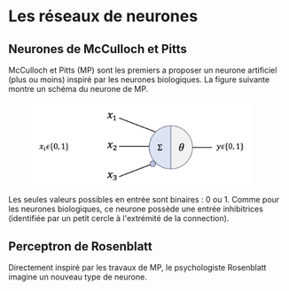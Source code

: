 # Les réseaux de neurones

## Neurones de McCulloch et Pitts

McCulloch et Pitts (MP) sont les premiers a proposer un neurone artificiel (plus ou moins) inspiré par les neurones biologiques. La figure suivante montre un schéma du neurone de MP.

<figure>
  <img src="images/neurone_mp_schema.jpg" alt="Description de l'image" width="400">
</figure>

Les seules valeurs possibles en entrée sont binaires : 0 ou 1. Comme pour les neurones biologiques, ce neurone possède une entrée inhibitrices (identifiée par un petit cercle à l'extrémité de la connection).

## Perceptron de Rosenblatt

Directement inspiré par les travaux de MP, le psychologiste Rosenblatt imagine un nouveau type de neurone.
